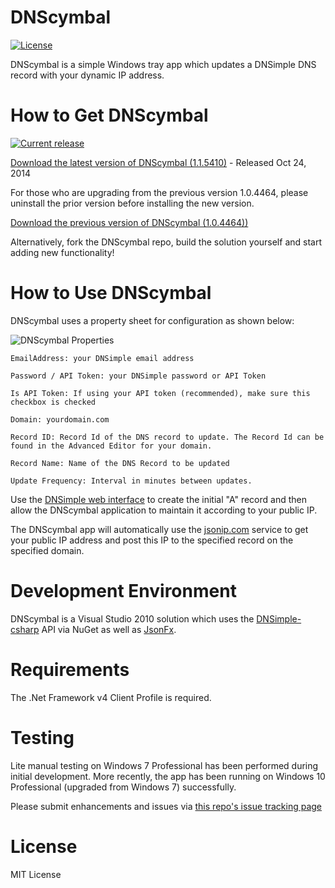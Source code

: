 DNScymbal
=========
[![License](https://img.shields.io/badge/license-MIT-red.svg)](http://opensource.org/licenses/MIT)


DNScymbal is a simple Windows tray app which updates a DNSimple DNS record with your dynamic IP address. 


How to Get DNScymbal
====================

[![Current release](https://img.shields.io/github/release/dwdii/DNScymbal.svg)](https://github.com/dwdii/DNScymbal/releases/tag/v1.1.5410)


[Download the latest version of DNScymbal (1.1.5410)](http://www.dittenhafer.net/downloads/DNScymbal/DNScymbalSetup-1.1.5410.msi) - Released Oct 24, 2014

For those who are upgrading from the previous version 1.0.4464, please uninstall the prior version before installing the new version.

[Download the previous version of DNScymbal (1.0.4464))](http://www.dittenhafer.net/downloads/DNScymbal/DNScymbalSetup.msi)

Alternatively, fork the DNScymbal repo, build the solution yourself and start adding new functionality! 

How to Use DNScymbal
====================
DNScymbal uses a property sheet for configuration as shown below:

![DNScymbal Properties](https://raw.github.com/dwdii/DNScymbal/master/readme/DnsCymbalProperties.png "DNScymbal Properties")

    EmailAddress: your DNSimple email address

    Password / API Token: your DNSimple password or API Token

	Is API Token: If using your API token (recommended), make sure this checkbox is checked

    Domain: yourdomain.com

    Record ID: Record Id of the DNS record to update. The Record Id can be found in the Advanced Editor for your domain.

    Record Name: Name of the DNS Record to be updated

    Update Frequency: Interval in minutes between updates.

Use the [DNSimple web interface](https://dnsimple.com/domains) to create the initial "A" record and then allow the DNScymbal application to maintain it according to your public IP.

The DNScymbal app will automatically use the [jsonip.com](http://jsonip.com/) service to get your public IP address
and post this IP to the specified record on the specified domain.

Development Environment
=======================
DNScymbal is a Visual Studio 2010 solution which uses the [DNSimple-csharp](https://github.com/anderly/dnsimple-csharp) API via NuGet 
as well as [JsonFx](https://github.com/jsonfx/jsonfx).

Requirements
============
The .Net Framework v4 Client Profile is required.

Testing
=======
Lite manual testing on Windows 7 Professional has been performed during initial development. 
More recently, the app has been running on Windows 10 Professional (upgraded from Windows 7) successfully.

Please submit enhancements and issues via [this repo's issue tracking page](https://github.com/dwdii/DNScymbal/issues)

License
=======
MIT License

